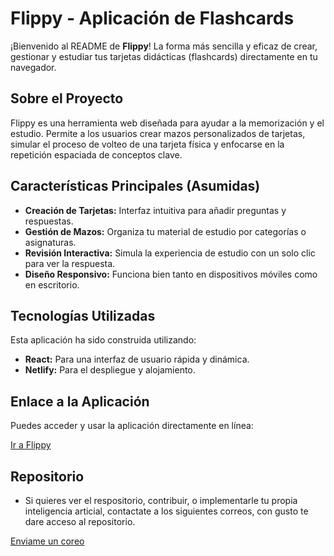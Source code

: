 # Flippy - Aplicación de Flashcards

¡Bienvenido al README de **Flippy**! La forma más sencilla y eficaz de crear, gestionar y estudiar tus tarjetas didácticas (flashcards) directamente en tu navegador.

## Sobre el Proyecto

Flippy es una herramienta web diseñada para ayudar a la memorización y el estudio. Permite a los usuarios crear mazos personalizados de tarjetas, simular el proceso de volteo de una tarjeta física y enfocarse en la repetición espaciada de conceptos clave.

## Características Principales (Asumidas)

* **Creación de Tarjetas:** Interfaz intuitiva para añadir preguntas y respuestas.
* **Gestión de Mazos:** Organiza tu material de estudio por categorías o asignaturas.
* **Revisión Interactiva:** Simula la experiencia de estudio con un solo clic para ver la respuesta.
* **Diseño Responsivo:** Funciona bien tanto en dispositivos móviles como en escritorio.

## Tecnologías Utilizadas

Esta aplicación ha sido construida utilizando:

* **React:** Para una interfaz de usuario rápida y dinámica.
* **Netlify:** Para el despliegue y alojamiento.

## Enlace a la Aplicación

Puedes acceder y usar la aplicación directamente en línea:

[Ir a Flippy](https://flippy1.netlify.app/)

## Repositorio 
* Si quieres ver el respositorio, contribuir, o implementarle tu propia inteligencia articial, contactate a los siguientes correos, con gusto te dare acceso al repositorio.

[Enviame un coreo](maito:contacto@bydaniel.site)
